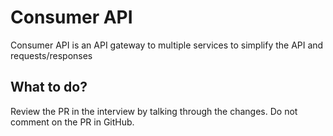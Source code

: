 # Consumer API

Consumer API is an API gateway to multiple services to simplify the API and requests/responses

## What to do?
Review the PR in the interview by talking through the changes. Do not comment on the PR in GitHub.